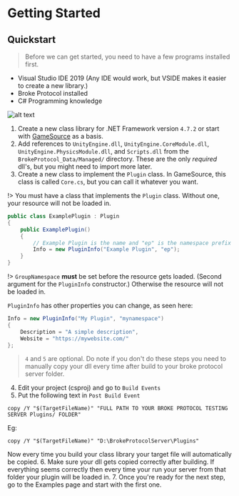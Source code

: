 # Getting Started

## Quickstart
> Before we can get started, you need to have a few programs installed first.
- Visual Studio IDE 2019 (Any IDE would work, but VSIDE makes it easier to create a new library.)
- Broke Protocol installed
- C# Programming knowledge  

![alt text](https://brokeprotocol.com/wp-content/uploads/References.png "References")

1. Create a new class library for .NET Framework version `4.7.2` or start with [GameSource](https://github.com/broke-protocol/broke-protocol) as a basis.
2. Add references to ``UnityEngine.dll``, ``UnityEngine.CoreModule.dll``, ``UnityEngine.PhysicsModule.dll``, and ``Scripts.dll`` from the ``BrokeProtocol_Data/Managed/`` directory. These are the only *required* dll's, but you might need to import more later.
3. Create a new class to implement the ``Plugin`` class. In GameSource, this class is called ``Core.cs``, but you can call it whatever you want.

!> You must have a class that implements the ``Plugin`` class. Without one, your resource will not be loaded in.

```csharp
public class ExamplePlugin : Plugin
{
    public ExamplePlugin()
    {
        // Example Plugin is the name and "ep" is the namespace prefix for command permissions defined in this plugin
        Info = new PluginInfo("Example Plugin", "ep");
    }
}
```

!> ``GroupNamespace`` **must** be set before the resource gets loaded. (Second argument for the ``PluginInfo`` constructor.) Otherwise the resource will not be loaded in.

``PluginInfo`` has other properties you can change, as seen here:
```csharp
Info = new PluginInfo("My Plugin", "mynamespace")
{
    Description = "A simple description",
    Website = "https://mywebsite.com/"
};
```

> ``4`` and ``5`` are optional. Do note if you don't do these steps you need to manually copy your dll every time after build to your broke protocol server folder.  

4. Edit your project (csproj) and go to ``Build Events``
5. Put the following text in ``Post Build Event``
```
copy /Y "$(TargetFileName)" "FULL PATH TO YOUR BROKE PROTOCOL TESTING SERVER Plugins/ FOLDER"
```
Eg:
```
copy /Y "$(TargetFileName)" "D:\BrokeProtocolServer\Plugins"
```
Now every time you build your class library your target file will automatically be copied.
6. Make sure your dll gets copied correctly after building. If everything seems correctly then every time your run your server from that folder your plugin will be loaded in.
7. Once you're ready for the next step, go to the Examples page and start with the first one.
